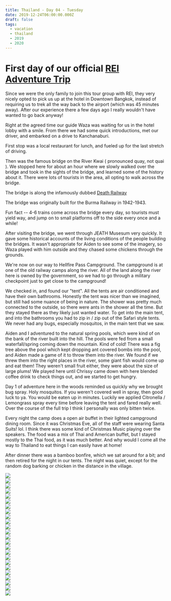 ```yaml
---
title: Thailand - Day 04 - Tuesday
date: 2019-12-24T06:00:00.000Z
draft: false
tags:
  - vacation
  - thailand
  - 2019
  - 2020
---
```


# First day of our official [REI Adventure Trip](https://www.rei.com/adventures/trips/asia/thailand-family-vacation.html)

Since we were the only family to join this tour group with REI, they very nicely opted to pick us up at the hotel in Downtown Bangkok, instead of requiring us to trek all the way back to the airport (which was 45 minutes away). After our experience there a few days ago I really wouldn't have wanted to go back anyway!

Right at the agreed time our guide Waza was waiting for us in the hotel lobby with a smile. From there we had some quick introductions, met our driver, and embarked on a drive to Kanchanaburi.

First stop was a local restaurant for lunch, and fueled up for the last stretch of driving.

Then was the famous bridge on the River Kwai ( pronounced quay, not quai ). We stopped here for about an hour where we slowly walked over the bridge and took in the sights of the bridge, and learned some of the history about it. There were lots of tourists in the area, all opting to walk across the bridge.

The bridge is along the infamously dubbed [Death Railway](https://theculturetrip.com/asia/thailand/articles/bridge-on-the-river-kwai-a-place-to-remember-thailands-past/)

The bridge was originally built for the Burma Railway in 1942-1943.

Fun fact -- 4-6 trains come across the bridge every day, so tourists must yield way, and jump on to small platforms off to the side every once and a while!

After visiting the bridge, we went through JEATH Musesum very quickly. It gave some historical accounts of the living conditions of the people building the bridges. It wasn't appropriate for Aiden to see some of the imagery, so Waza played with him outside and they chased some chickens through the grounds.

We're now on our way to Hellfire Pass Campground. The campground is at one of the old railway camps along the river. All of the land along the river here is owned by the government, so we had to go through a military checkpoint just to get close to the campground!

We checked in, and found our "tent". All the tents are air conditioned and have their own bathrooms. Honestly the tent was nicer than we imagined, but still had some nuance of being in nature. The shower was pretty much connected to the outside, so there were ants in the shower all the time. But they stayed there as they likely just wanted water. To get into the main tent, and into the bathrooms you had to zip in / zip out of the Safari style tents. We never had any bugs, especially mosquitos, in the main tent that we saw.

Aiden and I adventured to the natural spring pools, which were kind of on the bank of the river built into the hill. The pools were fed from a small waterfall/spring coming down the mountain. Kind of cold! There was a fig tree above the pool which kept dropping ant covered bombs into the pool, and Aiden made a game of it to throw them into the river. We found if we threw them into the right places in the river, some giant fish would come up and eat them! They weren't small fruit either, they were about the size of large plums! We played here until Chrissy came down with here blended coffee drink to check things out, and we started to get hungry.

Day 1 of adventure here in the woods reminded us quickly why we brought bug spray. Holy mosquitos. If you weren't covered well in spray, then good luck to ya. You would be eaten up in minutes. Luckily we applied Citronella / Lemongrass spray every time before leaving the tent and fared really well. Over the course of the full trip I think I personally was only bitten twice.

Every night the camp does a open air buffet in their lighted campground dining room. Since it was Christmas Eve, all of the staff were wearing Santa Suits! lol. I think there was some kind of Christmas Music playing over the speakers. The food was a mix of Thai and American buffet, but I stayed mostly to the Thai food, as it was much better. And why would I come all the way to Thailand to eat things I can easily have at home!

After dinner there was a bamboo bonfire, which we sat around for a bit; and then retired for the night in our tents. The night was quiet, except for the random dog barking or chicken in the distance in the village.

<div id="fa2bb4f07ab924d62f9e03b0f47ac483" style="display:none">
  <h3>The amazing wide view from the Hintok River Camp!
</h3>
  <p>
</p>
</div>

<div id="a79cc31d45f982ba2361a54af8abeeb87" style="display:none">
  <h3>The bridge over the River Kwai
</h3>
  <p>
</p>
</div>

<div id="cf19f66932c8ed3a185b24f627c00855" style="display:none">
  <h3>
</h3>
  <p>
</p>
</div>

<div id="a1631982afdb6020ac7b1e3af2e259f55" style="display:none">
  <h3>A rubber tree being drained
</h3>
  <p>
</p>
</div>

<div id="a9f0be420eb089d011caca7f37109b892" style="display:none">
  <h3>Rubber Tree forest
</h3>
  <p>
</p>
</div>

<div id="a707d804a4007d0046b34463b89bbd8d2" style="display:none">
  <h3>
</h3>
  <p>
</p>
</div>

<div id="ceaecf18344138c66b1641d023e367a7" style="display:none">
  <h3>Dinner time feast
</h3>
  <p>
</p>
</div>

<div id="a698eae5ee0f8491127db7fca12f412ad" style="display:none">
  <h3>
</h3>
  <p>
</p>
</div>

<div id="c6b60484007ae7f3ee12b5cfca098fd4" style="display:none">
  <h3>
</h3>
  <p>
</p>
</div>

<div id="a6ea5928725d66dacb76b7bfa29a7464b" style="display:none">
  <h3>
</h3>
  <p>
</p>
</div>

<div id="af3ff1354d27c2e24d6b2ec51f5c26cb" style="display:none">
  <h3>
</h3>
  <p>
</p>
</div>

<div id="a63f462fd21885ba7608440d8005a819e" style="display:none">
  <h3>Rubber Trees
</h3>
  <p>
</p>
</div>

<div class="demo-gallery">
  <div id="mypicts" class="list-styled">
  <a href="https://static.bobflorian.com/thailand/day4/6.jpg" data-sub-html="#fa2bb4f07ab924d62f9e03b0f47ac483"><img class="img-responsive" src="https://static.bobflorian.com/thailand/day4/thumbnail_6.jpg"><div class="demo-gallery-poster">
  <img src="/img/zoom.png">
</div></a>
  <a href="https://static.bobflorian.com/thailand/day4/17.jpg" data-sub-html="#a79cc31d45f982ba2361a54af8abeeb87"><img class="img-responsive" src="https://static.bobflorian.com/thailand/day4/thumbnail_17.jpg"><div class="demo-gallery-poster">
  <img src="/img/zoom.png">
</div></a>
  <a href="https://static.bobflorian.com/thailand/day4/3.jpg" data-sub-html="#cf19f66932c8ed3a185b24f627c00855"><img class="img-responsive" src="https://static.bobflorian.com/thailand/day4/thumbnail_3.jpg"><div class="demo-gallery-poster">
  <img src="/img/zoom.png">
</div></a>
  <a href="https://static.bobflorian.com/thailand/day4/13.jpg" data-sub-html="#a1631982afdb6020ac7b1e3af2e259f55"><img class="img-responsive" src="https://static.bobflorian.com/thailand/day4/thumbnail_13.jpg"><div class="demo-gallery-poster">
  <img src="/img/zoom.png">
</div></a>
  <a href="https://static.bobflorian.com/thailand/day4/4.jpg" data-sub-html="#a9f0be420eb089d011caca7f37109b892"><img class="img-responsive" src="https://static.bobflorian.com/thailand/day4/thumbnail_4.jpg"><div class="demo-gallery-poster">
  <img src="/img/zoom.png">
</div></a>
  <a href="https://static.bobflorian.com/thailand/day4/12.jpg" data-sub-html="#a707d804a4007d0046b34463b89bbd8d2"><img class="img-responsive" src="https://static.bobflorian.com/thailand/day4/thumbnail_12.jpg"><div class="demo-gallery-poster">
  <img src="/img/zoom.png">
</div></a>
  <a href="https://static.bobflorian.com/thailand/day4/15.jpg" data-sub-html="#ceaecf18344138c66b1641d023e367a7"><img class="img-responsive" src="https://static.bobflorian.com/thailand/day4/thumbnail_15.jpg"><div class="demo-gallery-poster">
  <img src="/img/zoom.png">
</div></a>
  <a href="https://static.bobflorian.com/thailand/day4/18.jpg" data-sub-html="#a698eae5ee0f8491127db7fca12f412ad"><img class="img-responsive" src="https://static.bobflorian.com/thailand/day4/thumbnail_18.jpg"><div class="demo-gallery-poster">
  <img src="/img/zoom.png">
</div></a>
  <a href="https://static.bobflorian.com/thailand/day4/16.jpg" data-sub-html="#c6b60484007ae7f3ee12b5cfca098fd4"><img class="img-responsive" src="https://static.bobflorian.com/thailand/day4/thumbnail_16.jpg"><div class="demo-gallery-poster">
  <img src="/img/zoom.png">
</div></a>
  <a href="https://static.bobflorian.com/thailand/day4/14.jpg" data-sub-html="#a6ea5928725d66dacb76b7bfa29a7464b"><img class="img-responsive" src="https://static.bobflorian.com/thailand/day4/thumbnail_14.jpg"><div class="demo-gallery-poster">
  <img src="/img/zoom.png">
</div></a>
  <a href="https://static.bobflorian.com/thailand/day4/19.jpg" data-sub-html="#af3ff1354d27c2e24d6b2ec51f5c26cb"><img class="img-responsive" src="https://static.bobflorian.com/thailand/day4/thumbnail_19.jpg"><div class="demo-gallery-poster">
  <img src="/img/zoom.png">
</div></a>
  <a href="https://static.bobflorian.com/thailand/day4/20.jpg" data-sub-html="#a63f462fd21885ba7608440d8005a819e"><img class="img-responsive" src="https://static.bobflorian.com/thailand/day4/thumbnail_20.jpg"><div class="demo-gallery-poster">
  <img src="/img/zoom.png">
</div></a>
</div>
</div>

<script type="text/javascript">

    lightGallery(document.getElementById('mypicts'), {
    thumbnail:true,
    download:false
});

    $('#mypicts').justifiedGallery({
    rowHeight : 100,
    lastRow : 'nojustify',
    margins : 20
    });

</script>
